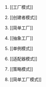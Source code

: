 1. [[工厂模式]]
2. [[创建者模式]]
3. [[简单工厂]]
4. [[抽象工厂]]
5. [[单例模式]]
6. [[适配器模式]]
7. [[策略模式]]





8. [[简单工厂模式]]